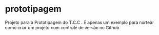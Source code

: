 # prototipagem
Projeto para a Prototipagem do T.C.C . É apenas um exemplo para  nortear como criar um projeto com controle de versão no Github
